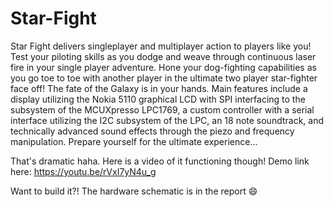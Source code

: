# Star-Fight

Star Fight delivers singleplayer and multiplayer action to players like you! Test your piloting skills as you dodge and weave through continuous laser fire in your single player adventure. Hone your dog-fighting capabilities as you go toe to toe with another player in the ultimate two player star-fighter face off! The fate of the Galaxy is in your hands. Main features include a display utilizing the Nokia 5110 graphical LCD with SPI interfacing to the subsystem of the MCUXpresso LPC1769, a custom controller with a serial interface utilizing the I2C subsystem of the LPC, an 18 note soundtrack, and technically advanced sound effects through the piezo and frequency manipulation. Prepare yourself for the ultimate experience…

That's dramatic haha. Here is a video of it functioning though!
Demo link here: https://youtu.be/rVxI7yN4u_g

Want to build it?! The hardware schematic is in the report 😄 
